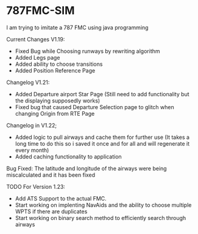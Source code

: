 # 787FMC-SIM
I am trying to imitate a 787 FMC using java programming

Current Changes V1.19:


- Fixed Bug while Choosing runways by rewriting algorithm
- Added Legs page
- Added ability to choose transitions
- Added Position Reference Page

Changelog  V1.21:

- Added Departure airport Star Page (Still need to add functionality but the displaying supposedly works)
- Fixed bug that caused Departure Selection page to glitch when changing Origin from RTE Page


Changelog in V1.22;

- Added logic to pull airways and cache them for further use (It takes a long time to do this so i saved it once and for all and will regenerate it every month)
- Added caching functionality to application

Bug Fixed: The latitude and longitude of the airways were being miscalculated and it has been fixed

TODO For Version 1.23:

- Add ATS Support to the actual FMC.
- Start working on implenting NavAids and the ability to choose multiple WPTS if there are duplicates
- Start working on binary search method to efficiently search through airways 
